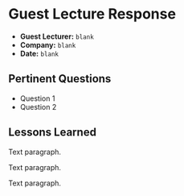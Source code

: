 # Guest Lecture Response
* **Guest Lecturer:** `blank`
* **Company:** `blank`
* **Date:** `blank`

## Pertinent Questions
* Question 1
* Question 2

## Lessons Learned
Text paragraph.

Text paragraph.

Text paragraph.